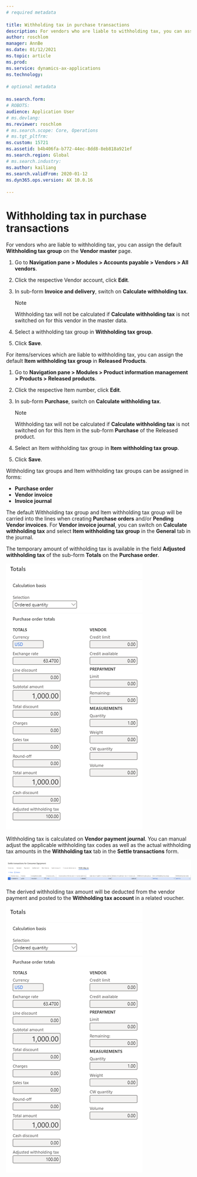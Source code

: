 ```yaml
---
# required metadata

title: Withholding tax in purchase transactions
description: For vendors who are liable to withholding tax, you can assign the default **Withholding tax group** on the **Vendor master** page.
author: roschlom
manager: AnnBe
ms.date: 01/12/2021
ms.topic: article
ms.prod: 
ms.service: dynamics-ax-applications
ms.technology: 

# optional metadata

ms.search.form: 
# ROBOTS: 
audience: Application User
# ms.devlang: 
ms.reviewer: roschlom
# ms.search.scope: Core, Operations
# ms.tgt_pltfrm: 
ms.custom: 15721
ms.assetid: b4b406fa-b772-44ec-8dd8-8eb818a921ef
ms.search.region: Global
# ms.search.industry: 
ms.author: kailiang
ms.search.validFrom: 2020-01-12
ms.dyn365.ops.version: AX 10.0.16

---
```


# Withholding tax in purchase transactions

For vendors who are liable to withholding tax, you can assign the default **Withholding tax group** on the **Vendor master** page.

1. Go to **Navigation pane > Modules > Accounts payable > Vendors > All vendors**.

2. Click the respective Vendor account, click **Edit**.

3. In sub-form **Invoice and delivery**, switch on **Calculate withholding tax**.

   > [!NOTE] 
   > Withholding tax will not be calculated if **Calculate withholding tax** is not switched on for this vendor in the master data.

4. Select a withholding tax group in **Withholding tax group**.

5. Click **Save**.

For items/services which are liable to withholding tax, you can assign the default **Item withholding tax group** in **Released Products**.

1. Go to **Navigation pane > Modules > Product information management > Products > Released products**.

2. Click the respective Item number, click **Edit**.

3. In sub-form **Purchase**, switch on **Calculate withholding tax**.

   > [!NOTE] 
   > Withholding tax will not be calculated if **Calculate withholding tax** is not switched on for this Item in the sub-form **Purchase** of the Released product.

4. Select an Item withholding tax group in **Item withholding tax group**.

5. Click **Save**.

Withholding tax groups and Item withholding tax groups can be assigned in forms: 

- **Purchase order**
- **Vendor invoice**
- **Invoice journal**

The default Withholding tax group and Item withholding tax group will be carried into the lines when creating **Purchase orders** and/or **Pending Vendor invoices**. For **Vendor invoice journal**, you can switch on **Calculate withholding tax** and select **Item withholding tax group** in the **General** tab in the journal.

The temporary amount of withholding tax is available in the field **Adjusted withholding tax** of the sub-form **Totals** on the **Purchase order**.

![Withholding tax is included on the purchase order](media/withholding-tax-adjusted.png)

Withholding tax is calculated on **Vendor payment journal**. You can manual adjust the applicable withholding tax codes as well as the actual withholding tax amounts in the **Withholding tax** tab in the **Settle transactions** form.

![](media/withholding-tax-vendor-payment-tab.png)

The derived withholding tax amount will be deducted from the vendor payment and posted to the **Withholding tax account** in a related voucher.

![Withholding tax account showing a related voucher](media/withholding-tax-adjusted.png)
